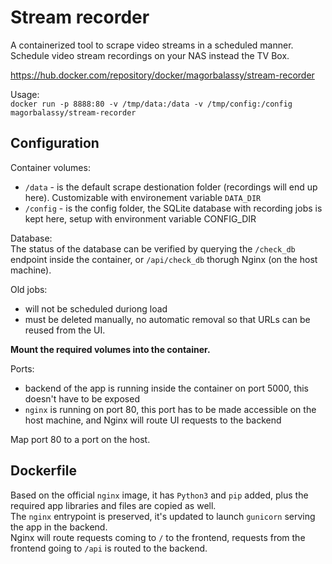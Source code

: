 # Stream recorder

A containerized tool to scrape video streams in a scheduled manner.  
Schedule video stream recordings on your NAS instead the TV Box.

https://hub.docker.com/repository/docker/magorbalassy/stream-recorder

Usage:   
`docker run -p 8888:80 -v /tmp/data:/data -v /tmp/config:/config magorbalassy/stream-recorder`

## Configuration

Container volumes:  
- `/data` - is the default scrape destionation folder (recordings will end up here). Customizable with environement variable `DATA_DIR`   
- `/config` - is the config folder, the SQLite database with recording jobs is kept here, setup with environment variable CONFIG_DIR

Database:  
The status of the database can be verified by querying the `/check_db` endpoint inside the container, or `/api/check_db` thorugh Nginx (on the host machine). 

Old jobs:
- will not be scheduled duriong load 
- must be deleted manually, no automatic removal so that URLs can be reused from the UI.

**Mount the required volumes into the container.**

Ports: 
- backend of the app is running inside the container on port 5000, this doesn't have to be exposed
- `nginx` is running on port 80, this port has to be made accessible on the host machine, and Nginx will route UI requests to the backend

Map port 80 to a port on the host.

## Dockerfile

Based on the official `nginx` image, it has `Python3` and `pip` added, plus the required app libraries and files are copied as well.  
The `nginx` entrypoint is preserved, it's updated to launch `gunicorn` serving the app in the backend.  
Nginx will route requests coming to `/` to the frontend, requests from the frontend going to `/api` is routed to the backend.  

